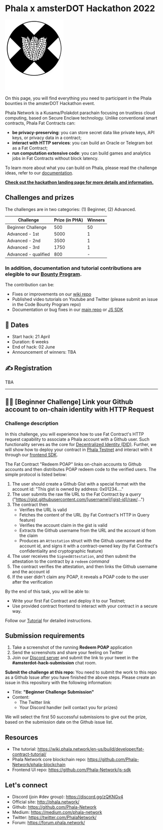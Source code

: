 # Phala x amsterDOT Hackathon 2022

![](assets/Logo-bg.svg)

On this page, you will find everything you need to participant in the Phala bounties in the amsterDOT Hackathon event.

Phala Network is a Kusama/Polakdot parachain focusing on trustless cloud computing, based on Secure Enclave technology. Unlike conventional smart contracts, Phala Fat Contracts can:

- **be privacy-preserving**: you can store secret data like private keys, API keys, or privacy data in a contract;
- **interact with HTTP services**: you can build an Oracle or Telegram bot as a Fat Contract;
- **run computation extensive code**: you can build games and analytics jobs in Fat Contracts without block latency.

To learn more about what you can build on Phala, please read the challenge ideas, refer to our [documentation](https://wiki.phala.network/en-us/build/developer/fat-contract-tutorial/).
<!-- and don't forget to join our workshop ==LINK, DATE==. -->

**[Check out the hackathon landing page for more details and information.](https://github.com/Phala-Network/amsterDOT-2022)**

## Challenges and prizes

The challenges are in two categories: (1) Beginner, (2) Advanced.

| Challenge            | Prize (in PHA) | Winners |
| -------------------- | -------------- | ------- |
| Beginner Challenge   | 500            | 50      |
| Advanced - 1st       | 5000           | 1       |
| Advanced - 2nd       | 3500           | 1       |
| Advanced - 3rd       | 1750           | 1       |
| Advanced - qualified | 800            | -       |

### **In addition, documentation and tutorial contributions are elegible to our [Bounty Program](https://github.com/Phala-Network/bounty-program).**

The contribution can be:

- Fixes or improvements on our [wiki repo](https://github.com/Phala-Network/phala-wiki-next)
- Published video tutorials on Youtube and Twitter (please submit an issue in the Code Bounty Program repo)
- Documentation or bug fixes in our [main repo](https://github.com/Phala-Network/phala-blockchain) or [JS SDK](https://github.com/Phala-Network/js-sdk)

## 📅 Dates

- Start hack: 21 April
- Duration: 6 weeks
- End of hack: 02 June
- Announcement of winners: TBA

## ✍️ Registration

TBA

------------------------------------------------------------------------------------------

## 🧑‍💻 [Beginner Challenge] Link your Github account to on-chain identity with HTTP Request

### Challenge description

In this challenge, you will experience how to use Fat Contract's HTTP request capability to associate a Phala account with a Github user. Such functionality serves as the core for [Decentralized Identity (DID)](https://www.gsma.com/identity/decentralised-identity). Further, we will show how to deploy your contract in [Phala Testnet](https://polkadot.js.org/apps/?rpc=wss%3A%2F%2Fpoc5.phala.network%2Fws#/explorer) and interact with it through our [frontend SDK](https://github.com/Phala-Network/js-sdk).

The Fat Contract "Redeem POAP" links on-chain accounts to Github accounts and then distributes POAP redeem code to the verified users. The simple protocol is listed below:

1. The user should create a Github Gist with a special format with the account id: "This gist is owned by address: 0x01234...."
2. The user submits the raw file URL to the Fat Contract by a _query_ ("https://gist.githubusercontent.com/[username]/[gist-id]/raw/...")
3. The contract then
    - Verifies the URL is valid
    - Fetches the content of the URL (by Fat Contract's HTTP in Query feature)
    - Verifies the account claim in the gist is valid
    - Extracts the Github username from the URL and the account id from the claim
    - Produces an `Attestation` struct with the Github username and the account id, and signs it with a contract-owned key (by Fat Contract's confidentiality and cryptographic feature)
4. The user receives the `SignedAttestation`, and then submit the attestation to the contract by a `redeem` _command_
5. The contract verifies the attestation, and then links the Github username and the account id
6. If the user didn't claim any POAP, it reveals a POAP code to the user after the verification

By the end of this task, you will be able to:

- Write your first Fat Contract and deploy it to our Testnet;
- Use provided contract frontend to interact with your contract in a secure way.

Follow our [Tutorial](https://wiki.phala.network/en-us/build/developer/fat-contract-tutorial/) for detailed instructions.

## Submission requirements

1. Take a screenshot of the running **Redeem POAP** application
2. Send the screenshots and share your feeling on Twitter
3. Join our [Discord server](https://discord.gg/zQKNGv4) and submit the link to your tweet in the **#amsterdot-hack-submission** chat room.

**Submit the challenge at this repo:** You need to submit the work to this repo as a Github Issue after you have finished the above steps. Please create an issue in this repository with the following information:

- Title: **"Beginner Challenge Submission"**
- Content:
    - The Twitter link
    - Your Discord handler (will contact you for prizes)

We will select the first 50 successful submissions to give out the prize, based on the submission date on the Github issue list.

## Resources

- The tutorial: <https://wiki.phala.network/en-us/build/developer/fat-contract-tutorial/>
- Phala Network core blockchain repo: <https://github.com/Phala-Network/phala-blockchain>
- Frontend UI repo: <https://github.com/Phala-Network/js-sdk>

## Let's connect

- Discord (join #dev group): https://discord.gg/zQKNGv4
- Official site: http://phala.network/
- Github: https://github.com/Phala-Network
- Medium: https://medium.com/phala-network
- Twitter: https://twitter.com/PhalaNetwork/
- Forum: https://forum.phala.network/
